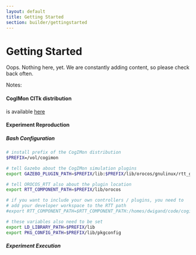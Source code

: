 ```yaml
---
layout: default
title: Getting Started
section: builder/gettingstarted
---
```


<div class="page-header">
  <h1>Getting Started</h1>
<!--   To get a feel for how the CogiMon modeling toolchain shall work and how you can use it to design control architecture for hybrid force and motion controllers, check out this intro video: -->
</div>

Oops. Nothing here, yet. We are constantly adding content, so please check back often.

Notes:

#### CogIMon CITk distribution

is available [here](https://opensource.cit-ec.de/projects/citk)

#### Experiment Reproduction

##### Bash Configuration

```bash
# install prefix of the CogIMon distribution
$PREFIX=/vol/cogimon

# tell Gazebo about the CogIMon simulation plugins
export GAZEBO_PLUGIN_PATH=$PREFIX/lib:$PREFIX/lib/orocos/gnulinux/rtt_gazebo_system:$PREFIX/lib/orocos/gnulinux/rtt_gazebo_deployer_world_plugin

# tell OROCOS_RTT also about the plugin location
export RTT_COMPONENT_PATH=$PREFIX/lib/orocos

# if you want to include your own controllers / plugins, you need to 
# add your developer workspace to the RTT path
#export RTT_COMPONENT_PATH=$RTT_COMPONENT_PATH:/homes/dwigand/code/cogimon/osf-controller/build/src/orocos

# these variables also need to be set
export LD_LIBRARY_PATH=$PREFIX/lib
export PKG_CONFIG_PATH=$PREFIX/lib/pkgconfig
```

##### Experiment Execution





<!-- TODO:
* Add link and explanation to CITk distribution / experiment -->

<!-- <p>
  <iframe id="player" type="text/html" width="640" height="390"
      src="http://www.youtube.com/embed/AuTo_6id3J8?enablejsapi=1&origin=http://docs.jetstrap.com/"
        frameborder="0"></iframe>

</p>
 -->